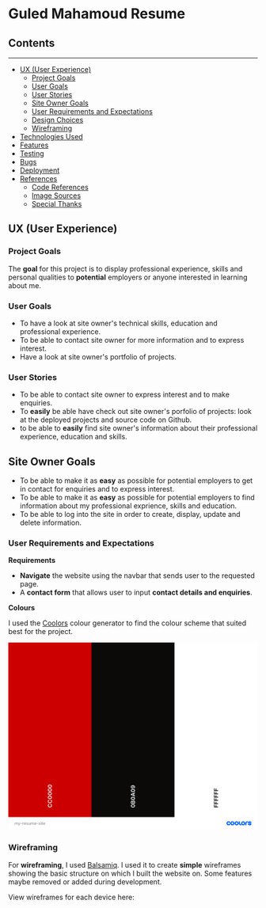 # Guled Mahamoud Resume

## Contents 
---
  * [UX (User Experience)](#ux--user-experience-)
    + [Project Goals](#project-goals)
    + [User Goals](#user-goals)
    + [User Stories](#user-stories)
    + [Site Owner Goals](#site-owner-goals)
    + [User Requirements and Expectations](#user-requirements-and-expectations)
    + [Design Choices](#design-choices)
    + [Wireframing](#wireframing)
  * [Technologies Used](#technologies-used)
  * [Features](#features)
  * [Testing](#testing)
  * [Bugs](#bugs)
  * [Deployment](#deployment)
  * [References](#references)
    + [Code References](#code-references)
    + [Image Sources](#image-sources)
    + [Special Thanks](#special-thanks)

## UX (User Experience) 

### Project Goals
The **goal** for this project is to display professional experience, skills and personal qualities to **potential** employers or anyone interested in learning about me.

### User Goals 
* To have a look at site owner's technical skills, education and professional experience.
* To be able to contact site owner for more information and to express interest.
* Have a look at site owner's portfolio of projects.

### User Stories 
* To be able to contact site owner to express interest and to make enquiries.
* To **easily** be able have check out site owner's porfolio of projects: look at the deployed projects and source code on Github.
* to be able to **easily** find site owner's information about their professional experience, education and skills.

## Site Owner Goals 
* To be able to make it as **easy** as possible for potential employers to get in contact for enquiries and to express interest.
* To be able to make it as **easy** as possible for potential employers to find information about my professional exprience, skills and education.
* To be able to log into the site in order to create, display, update and delete information. 

### User Requirements and Expectations 

**Requirements**
* **Navigate** the website using the navbar that sends user to the requested page.
* A **contact form** that allows user to input **contact details and enquiries**.

**Colours**

I used the [Coolors](https://coolors.co/) colour generator 
to find the colour scheme that suited best for the project. 

![Color Scheme](wireframes/my-resume-site.png)

### Wireframing 

For **wireframing**, I used [Balsamiq](https://balsamiq.com/). I used it to create **simple** wireframes 
showing the basic structure on which I built the website on. Some features maybe removed or added during 
development. 

View wireframes for each device here:
